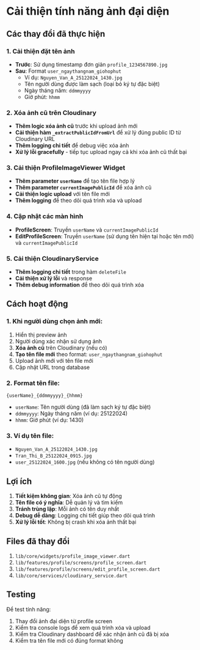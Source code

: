 # Cải thiện tính năng ảnh đại diện

## Các thay đổi đã thực hiện

### 1. Cải thiện đặt tên ảnh
- **Trước**: Sử dụng timestamp đơn giản `profile_1234567890.jpg`
- **Sau**: Format `user_ngaythangnam_giohophut` 
  - Ví dụ: `Nguyen_Van_A_25122024_1430.jpg`
  - Tên người dùng được làm sạch (loại bỏ ký tự đặc biệt)
  - Ngày tháng năm: `ddmmyyyy`
  - Giờ phút: `hhmm`

### 2. Xóa ảnh cũ trên Cloudinary
- **Thêm logic xóa ảnh cũ** trước khi upload ảnh mới
- **Cải thiện hàm `_extractPublicIdFromUrl`** để xử lý đúng public ID từ Cloudinary URL
- **Thêm logging chi tiết** để debug việc xóa ảnh
- **Xử lý lỗi gracefully** - tiếp tục upload ngay cả khi xóa ảnh cũ thất bại

### 3. Cải thiện ProfileImageViewer Widget
- **Thêm parameter `userName`** để tạo tên file hợp lý
- **Thêm parameter `currentImagePublicId`** để xóa ảnh cũ
- **Cải thiện logic upload** với tên file mới
- **Thêm logging** để theo dõi quá trình xóa và upload

### 4. Cập nhật các màn hình
- **ProfileScreen**: Truyền `userName` và `currentImagePublicId`
- **EditProfileScreen**: Truyền `userName` (sử dụng tên hiện tại hoặc tên mới) và `currentImagePublicId`

### 5. Cải thiện CloudinaryService
- **Thêm logging chi tiết** trong hàm `deleteFile`
- **Cải thiện xử lý lỗi** và response
- **Thêm debug information** để theo dõi quá trình xóa

## Cách hoạt động

### 1. Khi người dùng chọn ảnh mới:
1. Hiển thị preview ảnh
2. Người dùng xác nhận sử dụng ảnh
3. **Xóa ảnh cũ** trên Cloudinary (nếu có)
4. **Tạo tên file mới** theo format: `user_ngaythangnam_giohophut`
5. Upload ảnh mới với tên file mới
6. Cập nhật URL trong database

### 2. Format tên file:
```
{userName}_{ddmmyyyy}_{hhmm}
```
- `userName`: Tên người dùng (đã làm sạch ký tự đặc biệt)
- `ddmmyyyy`: Ngày tháng năm (ví dụ: 25122024)
- `hhmm`: Giờ phút (ví dụ: 1430)

### 3. Ví dụ tên file:
- `Nguyen_Van_A_25122024_1430.jpg`
- `Tran_Thi_B_25122024_0915.jpg`
- `user_25122024_1600.jpg` (nếu không có tên người dùng)

## Lợi ích

1. **Tiết kiệm không gian**: Xóa ảnh cũ tự động
2. **Tên file có ý nghĩa**: Dễ quản lý và tìm kiếm
3. **Tránh trùng lặp**: Mỗi ảnh có tên duy nhất
4. **Debug dễ dàng**: Logging chi tiết giúp theo dõi quá trình
5. **Xử lý lỗi tốt**: Không bị crash khi xóa ảnh thất bại

## Files đã thay đổi

1. `lib/core/widgets/profile_image_viewer.dart`
2. `lib/features/profile/screens/profile_screen.dart`
3. `lib/features/profile/screens/edit_profile_screen.dart`
4. `lib/core/services/cloudinary_service.dart`

## Testing

Để test tính năng:
1. Thay đổi ảnh đại diện từ profile screen
2. Kiểm tra console logs để xem quá trình xóa và upload
3. Kiểm tra Cloudinary dashboard để xác nhận ảnh cũ đã bị xóa
4. Kiểm tra tên file mới có đúng format không 